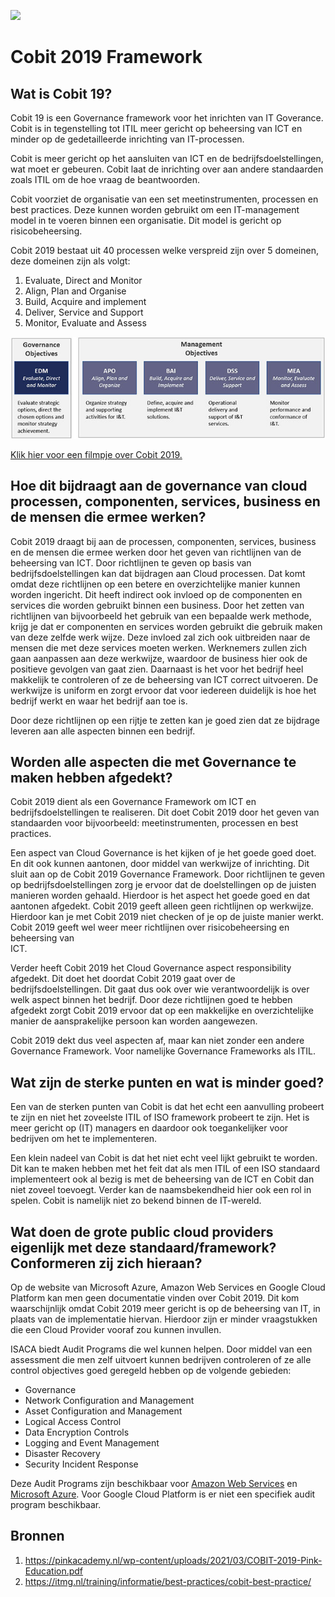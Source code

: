 ![](https://itmg.nl/wp-content/uploads/2020/03/COBIT2019.jpg)

# Cobit 2019 Framework
## Wat is Cobit 19?
Cobit 19 is een Governance framework voor het inrichten van IT Goverance. Cobit is in tegenstelling tot ITIL meer gericht op beheersing van ICT en minder op de gedetailleerde inrichting van IT-processen.  

Cobit is meer gericht op het aansluiten van ICT en de bedrijfsdoelstellingen, wat moet er gebeuren. Cobit laat de inrichting over aan andere standaarden zoals ITIL om de hoe vraag de beantwoorden. 

Cobit voorziet de organisatie van een set meetinstrumenten, processen en best practices. Deze kunnen worden gebruikt om een IT-management model in te voeren binnen een organisatie. Dit model is gericht op risicobeheersing. 

Cobit 2019 bestaat uit 40 processen welke verspreid zijn over 5 domeinen, deze domeinen zijn als volgt:
1. Evaluate, Direct and Monitor 
2. Align, Plan and Organise
3. Build, Acquire and implement
4. Deliver, Service and Support
5. Monitor, Evaluate and Assess

![](cg.jpeg)

[Klik hier voor een filmpje over Cobit 2019.](https://www.youtube.com/watch?v=v1Q-Zxf8rHQ)

## Hoe dit bijdraagt aan de governance van cloud processen, componenten, services, business en de mensen die ermee werken?
Cobit 2019 draagt bij aan de processen, componenten, services, business en de mensen die ermee werken door het geven van richtlijnen van de beheersing van ICT. Door richtlijnen te geven op basis van bedrijfsdoelstellingen kan dat bijdragen aan Cloud processen. Dat komt omdat deze richtlijnen op een betere en overzichtelijke manier kunnen worden ingericht. Dit heeft indirect ook invloed op de componenten en services die worden gebruikt binnen een business. Door het zetten van richtlijnen van bijvoorbeeld het gebruik van een bepaalde werk methode, krijg je dat er componenten en services worden gebruikt die gebruik maken van deze zelfde werk wijze. Deze invloed zal zich ook uitbreiden naar de mensen die met deze services moeten werken. Werknemers zullen zich gaan aanpassen aan deze werkwijze, waardoor de business hier ook de positieve gevolgen van gaat zien. Daarnaast is het voor het bedrijf heel makkelijk te controleren of ze de beheersing van ICT correct uitvoeren. De werkwijze is uniform en zorgt ervoor dat voor iedereen duidelijk is hoe het bedrijf werkt en waar het bedrijf aan toe is. 
 
Door deze richtlijnen op een rijtje te zetten kan je goed zien dat ze bijdrage leveren aan alle aspecten binnen een bedrijf.

## Worden alle aspecten die met Governance te maken hebben afgedekt?
Cobit 2019 dient als een Governance Framework om ICT en bedrijfsdoelstellingen te realiseren. Dit doet Cobit 2019 door het geven van standaarden voor bijvoorbeeld: meetinstrumenten, processen en best practices. 
 
Een aspect van Cloud Governance is het kijken of je het goede goed doet. En dit ook kunnen aantonen, door middel van werkwijze of inrichting. Dit sluit aan op de Cobit 2019 Governance Framework. Door richtlijnen te geven op bedrijfsdoelstellingen zorg je ervoor dat de doelstellingen op de juisten manieren worden gehaald. Hierdoor is het aspect het goede goed en dat aantonen afgedekt. Cobit 2019 geeft alleen geen richtlijnen op werkwijze. Hierdoor kan je met Cobit 2019 niet checken of je op de juiste manier werkt. Cobit 2019 geeft wel weer meer richtlijnen over risicobeheersing en beheersing van  
ICT. 
 
Verder heeft Cobit 2019 het Cloud Governance aspect responsibility afgedekt. Dit doet het doordat Cobit 2019 gaat over de bedrijfsdoelstellingen. Dit gaat dus ook over wie verantwoordelijk is over welk aspect binnen het bedrijf. Door deze richtlijnen goed te hebben afgedekt zorgt Cobit 2019 ervoor dat op een makkelijke en overzichtelijke manier de aansprakelijke persoon kan worden aangewezen. 
 
Cobit 2019 dekt dus veel aspecten af, maar kan niet zonder een andere Governance Framework. Voor namelijke Governance Frameworks als ITIL. 

## Wat zijn de sterke punten en wat is minder goed?
Een van de sterken punten van Cobit is dat het echt een aanvulling probeert te zijn en niet het zoveelste ITIL of ISO framework probeert te zijn. Het is meer gericht op (IT) managers en daardoor ook toegankelijker voor bedrijven om het te implementeren. 

Een klein nadeel van Cobit is dat het niet echt veel lijkt gebruikt te worden. Dit kan te maken hebben met het feit dat als men ITIL of een ISO standaard implementeert ook al bezig is met de beheersing van de ICT en Cobit dan niet zoveel toevoegt. Verder kan de naamsbekendheid hier ook een rol in spelen. Cobit is namelijk niet zo bekend binnen de IT-wereld.  

## Wat doen de grote public cloud providers eigenlijk met deze standaard/framework? Conformeren zij zich hieraan?
Op de website van Microsoft Azure, Amazon Web Services en Google Cloud Platform kan men geen documentatie vinden over Cobit 2019. Dit kom waarschijnlijk omdat Cobit 2019 meer gericht is op de beheersing van IT, in plaats van de implementatie hiervan. Hierdoor zijn er minder vraagstukken die een Cloud Provider vooraf zou kunnen invullen. 

ISACA biedt Audit Programs die wel kunnen helpen. Door middel van een assessment die men zelf uitvoert kunnen bedrijven controleren of ze alle control objectives goed geregeld hebben op de volgende gebieden:  

- Governance
- Network Configuration and Management
- Asset Configuration and Management
- Logical Access Control
- Data Encryption Controls
- Logging and Event Management
- Disaster Recovery
- Security Incident Response

Deze Audit Programs zijn beschikbaar voor [Amazon Web Services](https://store.isaca.org/s/store#/store/browse/detail/a2S4w000004KoGUEA0) en [Microsoft Azure](https://store.isaca.org/s/store#/store/browse/detail/a2S4w000004KoGTEA0). Voor Google Cloud Platform is er niet een specifiek audit program beschikbaar.


## Bronnen
1. https://pinkacademy.nl/wp-content/uploads/2021/03/COBIT-2019-Pink-Education.pdf
2. https://itmg.nl/training/informatie/best-practices/cobit-best-practice/
